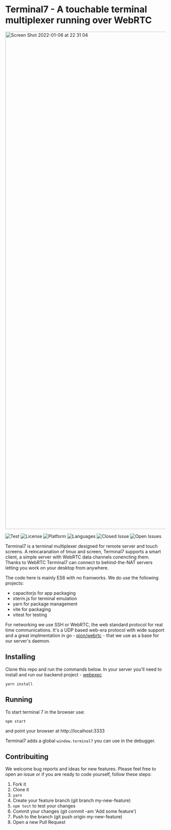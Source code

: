 # Terminal7 - A touchable terminal multiplexer running over WebRTC

<img width="1559" alt="Screen Shot 2022-01-06 at 22 31 04" src="https://user-images.githubusercontent.com/36852/148447779-959c7c92-d542-4737-9161-bfe009dc746a.png">  

![Test](https://github.com/tuzig/terminal7/workflows/Terminal7-Tests/badge.svg) ![License](https://img.shields.io/badge/license-GPL-green) ![Platform](https://img.shields.io/badge/platform-web-blue) ![Languages](https://img.shields.io/github/languages/top/tuzig/terminal7) ![Closed Issue](https://img.shields.io/github/issues-closed/tuzig/terminal7?color=A0A0A0) ![Open Issues](https://img.shields.io/github/issues/tuzig/terminal7)

Terminal7 is a terminal multiplexer designed for remote server and 
touch screens. A reincaranation of tmux and screen, Terminal7 supports
a smart client, a simple server with WebRTC data channels conencting them.
Thanks to WebRTC Terminal7 can connect to behind-the-NAT servers
letting you work on your desktop from anywhere.

The code here is mainly ES6 with no framworks. We do use the following projects:

- capacitorjs for app packaging
- xterm.js for terminal emulation
- yarn for package management
- vite for packaging
- vitest for testing

For networking we use SSH or WebRTC, the web standard protocol for real time
communications. It's a UDP based web-era protocol with wide support and a great
implmentation in go - [pion/webrtc](https://github.com/pion/webrtc) - that we use as a base for our server's daemon.

## Installing

Clone this repo and run the commands below. In your server you'll need to install
and run our backend project - [webexec](https://github.com/tuzig/webexec)


```console
yarn install
```

## Running

To start terminal 7 in the browser use:

```console
npm start
```

and point your browser at http://localhost:3333

Terminal7 adds a global `window.terminal7` you can use in the debugger.

## Contribuiting

We welcome bug reports and ideas for new features.
Please feel free to open an issue or if you are ready to code yourself, follow these steps:

1. Fork it
2. Clone it
3. `yarn`
4. Create your feature branch (git branch my-new-feature)
5. `npm test` to test your changes
6. Commit your changes (git commit -am 'Add some feature')
7. Push to the branch (git push origin my-new-feature)
8. Open a new Pull Request
